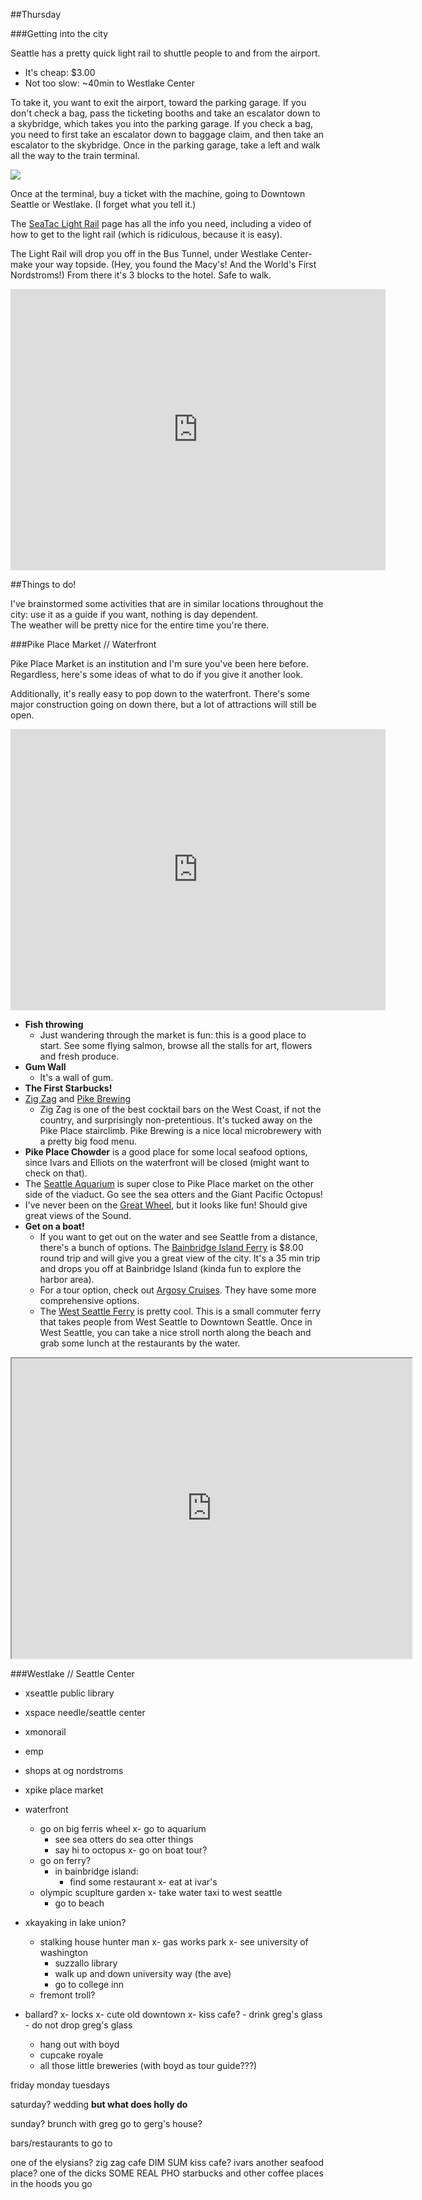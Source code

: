 
##Thursday

###Getting into the city

Seattle has a pretty quick light rail to shuttle people to and from the airport.

* It's cheap: $3.00 
* Not too slow: ~40min to Westlake Center

To take it, you want to exit the airport, toward the parking garage. If you don't check a bag, pass the ticketing booths and take an escalator down to a skybridge, which takes you into the parking garage. If you check a bag, you need to first take an escalator down to baggage claim, and then take an escalator to the skybridge. Once in the parking garage, take a left and walk all the way to the train terminal.

![](http://www.portseattle.org/Sea-Tac/Maps-and-Directions/PublishingImages/literail.gif)

Once at the terminal, buy a ticket with the machine, going to Downtown Seattle or Westlake. (I forget what you tell it.)

The [SeaTac Light Rail](http://www.portseattle.org/Sea-Tac/Parking-and-Transportation/Ground-Transportation/Pages/Public-Transit.aspx) page has all the info you need, including a video of how to get to the light rail (which is ridiculous, because it is easy).

The Light Rail will drop you off in the Bus Tunnel, under Westlake Center- make your way topside. (Hey, you found the Macy's! And the World's First Nordstroms!) From there it's 3 blocks to the hotel. Safe to walk.

<iframe width="600" height="450" frameborder="0" style="border:0" src="https://www.google.com/maps/embed/v1/directions?origin=Westlake%20Center%2C%20Pine%20Street%2C%20Seattle%2C%20WA%2C%20United%20States&destination=Warwick%20Seattle%20Hotel%2C%20Lenora%20Street%2C%20Seattle%2C%20WA%2C%20United%20States&key=AIzaSyB1iXz25tZqJe3f-9jswQNq3Qr19ZPW5Ts"></iframe>


##Things to do!

I've brainstormed some activities that are in similar locations throughout the city: use it as a guide if you want, nothing is day dependent.   
The weather will be pretty nice for the entire time you're there.


###Pike Place Market // Waterfront

Pike Place Market is an institution and I'm sure you've been here before. Regardless, here's some ideas of what to do if you give it another look. 

Additionally, it's really easy to pop down to the waterfront. There's some major construction going on down there, but a lot of attractions will still be open.

<iframe width="600" height="450" frameborder="0" style="border:0" src="https://www.google.com/maps/embed/v1/directions?origin=Warwick%20Seattle%20Hotel%2C%20Lenora%20Street%2C%20Seattle%2C%20WA%2C%20United%20States&destination=Pike%20Place%20Market%2C%20Seattle%2C%20WA%2C%20United%20States&key=AIzaSyB1iXz25tZqJe3f-9jswQNq3Qr19ZPW5Ts"></iframe>

- **Fish throwing**
	- Just wandering through the market is fun: this is a good place to start. See some flying salmon, browse all the stalls for art, flowers and fresh produce.
- **Gum Wall**
	- It's a wall of gum.
- **The First Starbucks!**
- [Zig Zag](http://zigzagseattle.com/) and [Pike Brewing](http://pikebrewing.com/)
	- Zig Zag is one of the best cocktail bars on the West Coast, if not the country, and surprisingly non-pretentious. It's tucked away on the Pike Place stairclimb. Pike Brewing is a nice local microbrewery with a pretty big food menu.
- **Pike Place Chowder** is a good place for some local seafood options, since Ivars and Elliots on the waterfront will be closed (might want to check on that).
- The [Seattle Aquarium](http://www.seattleaquarium.org/) is super close to Pike Place market on the other side of the viaduct. Go see the sea otters and the Giant Pacific Octopus!
- I've never been on the [Great Wheel](http://seattlegreatwheel.com/), but it looks like fun! Should give great views of the Sound.
- **Get on a boat!**
	- If you want to get out on the water and see Seattle from a distance, there's a bunch of options. The [Bainbridge Island Ferry](http://www.wsdot.com/ferries/schedule/ScheduleDetailByRoute.aspx?route=sea-bi) is $8.00 round trip and will give you a great view of the city. It's a 35 min trip and drops you off at Bainbridge Island (kinda fun to explore the harbor area).
	- For a tour option, check out [Argosy Cruises](http://www.argosycruises.com/). They have some more comprehensive options.
	- The [West Seattle Ferry](http://www.kingcounty.gov/transportation/kcdot/WaterTaxi/WSeattle.aspx) is pretty cool. This is a small commuter ferry that takes people from West Seattle to Downtown Seattle. Once in West Seattle, you can take a nice stroll north along the beach and grab some lunch at the restaurants by the water.

<iframe src="https://www.google.com/maps/d/embed?mid=zokJ-Fhw5B_k.kV8xGUbHm8-k" width="640" height="480"></iframe>



###Westlake // Seattle Center



* xseattle public library  
* xspace needle/seattle center  
* xmonorail  
* emp  
* shops at og nordstroms  


* xpike place market



* waterfront
	- go on big ferris wheel
	x- go to aquarium
		- see sea otters do sea otter things
		- say hi to octopus
	x- go on boat tour?
	- go on ferry?
		- in bainbridge island:
			- find some restaurant
	x- eat at ivar's
	- olympic scuplture garden
	x- take water taxi to west seattle
		- go to beach


* xkayaking in lake union?
	- stalking house hunter man
	x- gas works park
	x- see university of washington
		- suzzallo library
		- walk up and down university way (the ave)
		- go to college inn
	- fremont troll?

* ballard? 
	x- locks
	x- cute old downtown
	x- kiss cafe?
		- drink greg's glass
		- do not drop greg's glass
	- hang out with boyd
	- cupcake royale
	- all those little breweries (with boyd as tour guide???)


friday
monday
tuesdays

saturday?
wedding
<strong>but what does holly do</strong>

sunday?
brunch with greg
go to gerg's house?





bars/restaurants to go to

one of the elysians?
zig zag cafe
DIM SUM
kiss cafe?
ivars
another seafood place?
one of the dicks
SOME REAL PHO
starbucks
and other coffee places in the hoods you go













